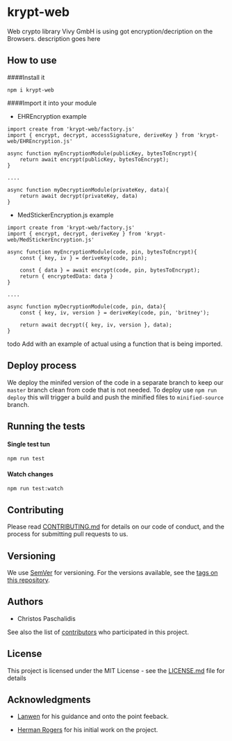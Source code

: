 # **krypt-web**

Web crypto library Vivy GmbH is using got encryption/decription on the Browsers. description goes here

## How to use

####Install it

```
npm i krypt-web
```

####Import it into your module

- EHREncryption example

```
import create from 'krypt-web/factory.js'
import { encrypt, decrypt, accessSignature, deriveKey } from 'krypt-web/EHREncryption.js'

async function myEncryptionModule(publicKey, bytesToEncrypt){
    return await encrypt(publicKey, bytesToEncrypt);
}

....

async function myDecryptionModule(privateKey, data){
    return await decrypt(privateKey, data)
}
```

- MedStickerEncryption.js example

```
import create from 'krypt-web/factory.js'
import { encrypt, decrypt, deriveKey } from 'krypt-web/MedStickerEncryption.js'

async function myEncryptionModule(code, pin, bytesToEncrypt){
    const { key, iv } = deriveKey(code, pin);

    const { data } = await encrypt(code, pin, bytesToEncrypt);
    return { encryptedData: data }
}

....

async function myDecryptionModule(code, pin, data){
    const { key, iv, version } = deriveKey(code, pin, 'britney');

    return await decrypt({ key, iv, version }, data);
}
```

todo Add with an example of actual using a function that is being imported.

## Deploy process

We deploy the minifed version of the code in a separate branch to keep our `master` branch clean from code that is not needed.
To deploy use `npm run deploy` this will trigger a build and push the minified files to `minified-source` branch.

## Running the tests

#### Single test tun

```
npm run test
```

#### Watch changes

```
npm run test:watch
```

## Contributing

Please read [CONTRIBUTING.md](https://github.com/UvitaTeam/krypt-web/blob/master/CONTRIBUTING.md) for details on our code of conduct, and the process for submitting pull requests to us.

## Versioning

We use [SemVer](http://semver.org/) for versioning. For the versions available, see the [tags on this repository](https://github.com/your/project/tags).

## Authors

- Christos Paschalidis

See also the list of [contributors](https://github.com/UvitaTeam/krypt-web/contributors) who participated in this project.

## License

This project is licensed under the MIT License - see the [LICENSE.md](https://github.com/UvitaTeam/krypt-web/blob/master/LICENSE.md) file for details

## Acknowledgments

- [Lanwen](https://github.com/lanwen) for his guidance and onto the point feeback.

- [Herman Rogers](https://github.com/herman-rogers) for his initial work on the project.
